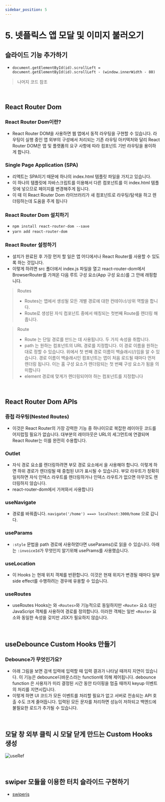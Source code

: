 ```yaml
---
sidebar_position: 5
---
```


# 5. 넷플릭스 앱 모달 및 이미지 불러오기

## 슬라이드 기능 추가하기

- `document.getElementById(id).scrollLeft = document.getElementById(id).scrollLeft - (window.innerWidth - 80)`

> 나머지 코드 참조

<br/>

## React Router Dom

### React Router Dom이란?

- React Router DOM을 사용하면 웹 앱에서 동적 라우팅을 구현할 수 있습니다. 라우팅이 실행 중인 앱 외부의 구성에서 처리되는 기존 라우팅 아키텍처와 달리 React Router DOM은 앱 및 플랫폼의 요구 사항에 따라 컴포넌트 기반 라우팅을 용이하게 합니다.

### Single Page Application (SPA)

- 리액트는 SPA이기 때문에 하나의 index.html 템플릿 파일을 가지고 있습니다. 
- 이 하나의 템플릿에 자바스크립트를 이용해서 다른 컴포넌트를 이 index.html 템플릿에 넣으므로 페이지를 변경해주게 됩니다. 
- 이 때 이 React Router Dom 라이브러리가 새 컴포넌트로 라우팅/탐색을 하고 렌더링하는데 도움을 주게 됩니다

### React Router Dom 설치하기

- `npm install react-router-dom --save`
- `yarn add react-router-dom`

### React Router 설정하기

- 설치가 완료된 후 가장 먼저 할 일은 앱 어디에서나 React Router를 사용할 수 있도록 하는 것입니다.
- 이렇게 하려면 src 폴더에서 index.js 파일을 열고 react-router-dom에서 BrowserRouter를 가져온 다음 루트 구성 요소(App 구성 요소)를 그 안에 래핑합니다.

> Routes
>
> - Routes는 앱에서 생성될 모든 개별 경로에 대한 컨테이너/상위 역할을 합니다.
> - Route로 생성된 자식 컴포넌트 중에서 매칭되는 첫번째 Route를 렌더링 해줍니다.

> Route
>
> - Route 는 단일 경로를 만드는 데 사용됩니다. 두 가지 속성을 취합니다.
> - path 는 원하는 컴포넌트의 URL 경로를 지정합니다. 이 경로 이름을 원하는 대로 정할 수 있습니다. 위에서 첫 번째 경로 이름이 백슬래시(/)임을 알 수 있습니다. 경로 이름이 백슬래시인 컴포넌트는 앱이 처음 로드될 때마다 먼저 렌더링 됩니다. 이는 홈 구성 요소가 렌더링되는 첫 번째 구성 요소가 됨을 의미합니다
> - element 경로에 맞게가 렌더링되어야 하는 컴포넌트를 지정합니다

<br/>

## React Router Dom APIs

### 중첩 라우팅(Nested Routes)

- 이것은 React Router의 가장 강력한 기능 중 하나이므로 복잡한 레이아웃 코드를 어지럽힐 필요가 없습니다. 대부분의 레이아웃은 URL의 세그먼트에 연결되며 React Router는 이를 완전히 수용합니다.

### Outlet

- 자식 경로 요소를 렌더링하려면 부모 경로 요소에서 <Outlet>을 사용해야 합니다. 이렇게 하면 하위 경로가 렌더링될 때 중첩된 UI가 표시될 수 있습니다. 부모 라우트가 정확히 일치하면 자식 인덱스 라우트를 렌더링하거나 인덱스 라우트가 없으면 아무것도 렌더링하지 않습니다.
- react-router-dom에서 가져와서 사용합니다

### useNavigate

- 경로를 바꿔줍니다. `navigate('/home') ===> localhost:3000/home` 으로 갑니다.

### useParams

- `:style` 문법을 path 경로에 사용하였다면 useParams()로 읽을 수 있습니다. 아래는 `:invoiceId`가 무엇인지 알기위해 usePrams를 사용했습니다.

### useLocation

- 이 Hooks 는 현재 위치 객체를 반환합니다. 이것은 현재 위치가 변경될 때마다 일부 side effect를 수행하려는 경우에 유용할 수 있습니다.

### useRoutes

- useRoutes Hooks는 와 `<Routes>`와 기능적으로 동일하지만 `<Route>` 요소 대신 JavaScript 객체를 사용하여 경로를 정의합니다. 이러한 객체는 일반 `<Route>` 요소와 동일한 속성을 갖지만 JSX가 필요하지 않습니다.

<br/>

## useDebounce Custom Hooks 만들기

### Debounce가 무엇인가요?

- 아래 그림을 보면 검색 입력에 입력할 때 입력 결과가 나타날 때까지 지연이 있습니다. 이 기능은 debounce디바운스라는 function에 의해 제어됩니다. debounce function 은 사용자가 미리 결정된 시간 동안 타이핑을 멈출 때까지 keyup 이벤트의 처리를 지연시킵니다.
- 이렇게 하면 UI 코드가 모든 이벤트를 처리할 필요가 없고 서버로 전송되는 API 호출 수도 크게 줄어듭니다. 입력된 모든 문자를 처리하면 성능이 저하되고 백엔드에 불필요한 로드가 추가될 수 있습니다.

<br/>

## 모달 창 외부 클릭 시 모달 닫게 만드는 Custom Hooks 생성

![useRef](https://user-images.githubusercontent.com/42582516/219687596-2e635bd4-4c7a-4719-979f-8134e393e922.png)

<br/>

## swiper 모듈을 이용한 터치 슬라이드 구현하기

- [swiperjs](https://swiperjs.com/react#usage)